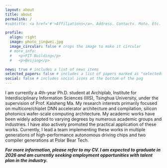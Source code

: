 ```yaml
---
layout: about
title: about
permalink: /
#subtitle: <a href='#'>Affiliations</a>. Address. Contacts. Moto. Etc.

profile:
  align: right
  image: photo_jingwei.jpg
  image_circular: false # crops the image to make it circular
  # more_info: 
  #   <p>FIT Building</p>
  #   <p>Beijing</p>

news: true # includes a list of news items
selected_papers: false # includes a list of papers marked as "selected={true}"
social: false # includes social icons at the bottom of the pag
---
```


I am currently a 4th-year Ph.D. student at Archiplab, Institute for Interdisciplinary Information Sciences (IIIS), Tsinghua University, under the supervision of Prof. Kaisheng Ma. My research interests primarily focused on multicore/chiplet DNN accelerator architecture and compilation, silicon photonics wafer-scale computing architecture. My academic works have been widely adopted to varying degrees by numerous academic groups and industries. I have also actively promoted the practical application of these works. Currently, I lead a team implementing these works in multiple generations of high-performance autonomous driving chips and two compiler generations at Polar Bear Tech.

***For more information, please refer to my CV. I am expected to graduate in 2026 and am currently seeking employment opportunities with talent plan in the industry.***



<!-- Write your biography here. Tell the world about yourself. Link to your favorite [subreddit](http://reddit.com). You can put a picture in, too. The code is already in, just name your picture `prof_pic.jpg` and put it in the `img/` folder.

Put your address / P.O. box / other info right below your picture. You can also disable any of these elements by editing `profile` property of the YAML header of your `_pages/about.md`. Edit `_bibliography/papers.bib` and Jekyll will render your [publications page](/al-folio/publications/) automatically.

Link to your social media connections, too. This theme is set up to use [Font Awesome icons](https://fontawesome.com/) and [Academicons](https://jpswalsh.github.io/academicons/), like the ones below. Add your Facebook, Twitter, LinkedIn, Google Scholar, or just disable all of them.
 -->
